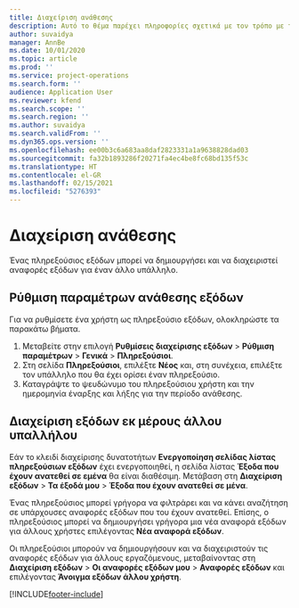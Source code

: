 ```yaml
---
title: Διαχείριση ανάθεσης
description: Αυτό το θέμα παρέχει πληροφορίες σχετικά με τον τρόπο με τον οποίο ένας πληρεξούσιος εξόδων μπορεί να δημιουργήσει και να διαχειριστεί αναφορές εξόδων για έναν άλλο υπάλληλο.
author: suvaidya
manager: AnnBe
ms.date: 10/01/2020
ms.topic: article
ms.prod: ''
ms.service: project-operations
ms.search.form: ''
audience: Application User
ms.reviewer: kfend
ms.search.scope: ''
ms.search.region: ''
ms.author: suvaidya
ms.search.validFrom: ''
ms.dyn365.ops.version: ''
ms.openlocfilehash: ee00b3c6a683aa8daf2823331a1a9638828dad03
ms.sourcegitcommit: fa32b1893286f20271fa4ec4be8fc68bd135f53c
ms.translationtype: HT
ms.contentlocale: el-GR
ms.lasthandoff: 02/15/2021
ms.locfileid: "5276393"
---
```

# <a name="manage-delegation"></a>Διαχείριση ανάθεσης
Ένας πληρεξούσιος εξόδων μπορεί να δημιουργήσει και να διαχειριστεί αναφορές εξόδων για έναν άλλο υπάλληλο.

## <a name="configuring-expense-delegation"></a>Ρύθμιση παραμέτρων ανάθεσης εξόδων

Για να ρυθμίσετε ένα χρήστη ως πληρεξούσιο εξόδων, ολοκληρώστε τα παρακάτω βήματα. 
1. Μεταβείτε στην επιλογή **Ρυθμίσεις διαχείρισης εξόδων** > **Ρύθμιση παραμέτρων** > **Γενικά** > **Πληρεξούσιοι**. 
2. Στη σελίδα **Πληρεξούσιοι**, επιλέξτε **Νέος** και, στη συνέχεια, επιλέξτε τον υπάλληλο που θα έχει ορίσει έναν πληρεξούσιο. 
3. Καταγράψτε το ψευδώνυμο του πληρεξούσιου χρήστη και την ημερομηνία έναρξης και λήξης για την περίοδο ανάθεσης.

## <a name="manage-expenses-on-behalf-of-another-employee"></a>Διαχείριση εξόδων εκ μέρους άλλου υπαλλήλου

Εάν το κλειδί διαχείρισης δυνατοτήτων **Ενεργοποίηση σελίδας λίστας πληρεξούσιων εξόδων** έχει ενεργοποιηθεί, η σελίδα λίστας **Έξοδα που έχουν ανατεθεί σε εμένα** θα είναι διαθέσιμη. Μετάβαση στη **Διαχείριση εξόδων** > **Τα έξοδά μου** > **Έξοδα που έχουν ανατεθεί σε μένα**.

Ένας πληρεξούσιος μπορεί γρήγορα να φιλτράρει και να κάνει αναζήτηση σε υπάρχουσες αναφορές εξόδων που του έχουν ανατεθεί. Επίσης, ο πληρεξούσιος μπορεί να δημιουργήσει γρήγορα μια νέα αναφορά εξόδων για άλλους χρήστες επιλέγοντας **Νέα αναφορά εξόδων**.

Οι πληρεξούσιοι μπορούν να δημιουργήσουν και να διαχειριστούν τις αναφορές εξόδων για άλλους εργαζόμενους, μεταβαίνοντας στη **Διαχείριση εξόδων** > **Οι αναφορές εξόδων μου** > **Αναφορές εξόδων** και επιλέγοντας **Άνοιγμα εξόδων άλλου χρήστη**.


[!INCLUDE[footer-include](../includes/footer-banner.md)]